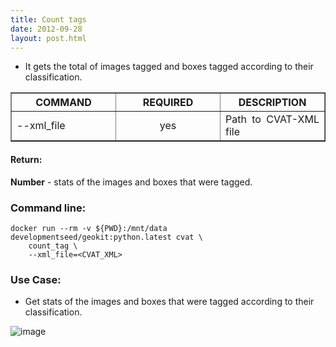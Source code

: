 ```yaml
---
title: Count tags
date: 2012-09-28
layout: post.html
---
```


- It gets the total of images tagged and boxes tagged according to their classification.

<table border cellpadding="5">
	<tr>
		<th style="width: 30%;">COMMAND</th> 
        <th style="width: 30%;">REQUIRED</th> 
        <th style="width: 30%;">DESCRIPTION</th>
	</tr>
	<tr>
		<td style="text-align: justify; vertical-align: middle;">--xml_file</td> 
        <td style="text-align: center; vertical-align: middle;">yes</td>
        <td style="text-align: justify; vertical-align: middle;">Path to CVAT-XML file</td>
	</tr>
</table>

#### Return:

**Number** - stats of the images and boxes that were tagged.

### Command line:

```
docker run --rm -v ${PWD}:/mnt/data developmentseed/geokit:python.latest cvat \
    count_tag \
    --xml_file=<CVAT_XML>
```

### Use Case:

- Get stats of the images and boxes that were tagged according to their classification.

![image](https://user-images.githubusercontent.com/19536044/129048712-73989a8c-f5c8-48a3-9601-114d8ac5dd7c.png)
